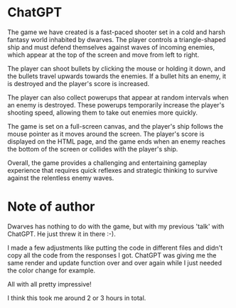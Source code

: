 # ChatGPT
The game we have created is a fast-paced shooter set in a cold and harsh fantasy world inhabited by dwarves. The player controls a triangle-shaped ship and must defend themselves against waves of incoming enemies, which appear at the top of the screen and move from left to right.

The player can shoot bullets by clicking the mouse or holding it down, and the bullets travel upwards towards the enemies. If a bullet hits an enemy, it is destroyed and the player's score is increased.

The player can also collect powerups that appear at random intervals when an enemy is destroyed. These powerups temporarily increase the player's shooting speed, allowing them to take out enemies more quickly.

The game is set on a full-screen canvas, and the player's ship follows the mouse pointer as it moves around the screen. The player's score is displayed on the HTML page, and the game ends when an enemy reaches the bottom of the screen or collides with the player's ship.

Overall, the game provides a challenging and entertaining gameplay experience that requires quick reflexes and strategic thinking to survive against the relentless enemy waves.

# Note of author
Dwarves has nothing to do with the game, but with my previous 'talk' with ChatGPT. He just threw it in there :-).

I made a few adjustments like putting the code in different files and didn't copy all the code from the responses I got. ChatGPT was giving me the same render and update function over and over again while I just needed the color change for example.

All with all pretty impressive!

I think this took me around 2 or 3 hours in total.